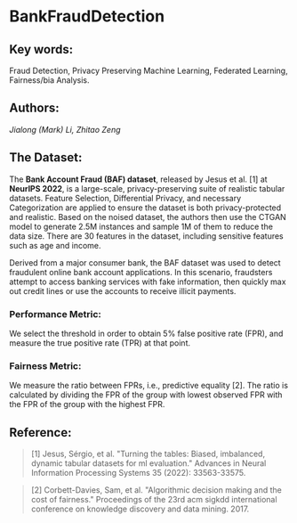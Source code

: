 # BankFraudDetection

## Key words:
Fraud Detection, Privacy Preserving Machine Learning, Federated Learning, Fairness/bia Analysis.

## Authors:
*Jialong (Mark) Li, Zhitao Zeng*

## The Dataset:
The **Bank Account Fraud (BAF) dataset**, released by Jesus et al. [1] at **NeurIPS 2022**, is a large-scale, privacy-preserving suite of realistic tabular datasets. Feature Selection, Differential Privacy, and necessary Categorization are applied to ensure the dataset is both privacy-protected and realistic. Based on the noised dataset, the authors then use the CTGAN model to generate 2.5M instances and sample 1M of them to reduce the data size. There are 30 features in the dataset, including sensitive features such as age and income.

Derived from a major consumer bank, the BAF dataset was used to detect fraudulent online bank account applications. In this scenario, fraudsters attempt to access banking services with fake information, then quickly max out credit lines or use the accounts to receive illicit payments.

### Performance Metric:
We select the threshold in order to obtain 5% false positive rate (FPR), and measure the true positive rate (TPR) at that point.
### Fairness Metric:
We measure the ratio between FPRs, i.e., predictive equality [2]. The ratio is calculated by dividing the FPR of the group with lowest observed FPR with the FPR of the group with the highest FPR.

## Reference:
> [1] Jesus, Sérgio, et al. "Turning the tables: Biased, imbalanced, dynamic tabular datasets for ml evaluation." Advances in Neural Information Processing Systems 35 (2022): 33563-33575.

> [2] Corbett-Davies, Sam, et al. "Algorithmic decision making and the cost of fairness." Proceedings of the 23rd acm sigkdd international conference on knowledge discovery and data mining. 2017.
